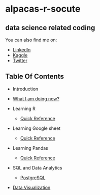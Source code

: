 # alpacas-r-socute
## data science related coding 
You can also find me on:
- [LinkedIn](https://www.linkedin.com/in/cyrusemoreno/)
- [Kaggle](https://www.kaggle.com/cyrusmoreno)
- [Twitter](https://twitter.com/CyrusEMoreno)

## Table Of Contents
- Introduction
- [What I am doing now?](/projects.md)
- Learning R
   - [Quick Reference](/r/quick_ref.md)

- Learning Google sheet
   - [Quick Reference](/gs/quick_ref.md)

- Learning Pandas
   - [Quick Reference](/py/quick_ref.md)

- SQL and Data Analytics
   - [PostgreSQL](/sql/quick_ref.md)

- [Data Visualization](/viz/viz.md)
